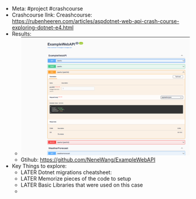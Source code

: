 - Meta: #project #crashcourse
- Crashcourse lInk: Creashcourse: https://rubenheeren.com/articles/aspdotnet-web-api-crash-course-exploring-dotnet-e4.html
- Results:
	- ![image.png](../assets/image_1712948432710_0.png)
	- Gtihub: https://github.com/NeneWang/ExampleWebAPI
- Key Things to explore:
	- LATER Dotnet migrations cheatsheet:
	- LATER Memorize pieces of the code to setup
	- LATER Basic Libraries that were used on this case
	-